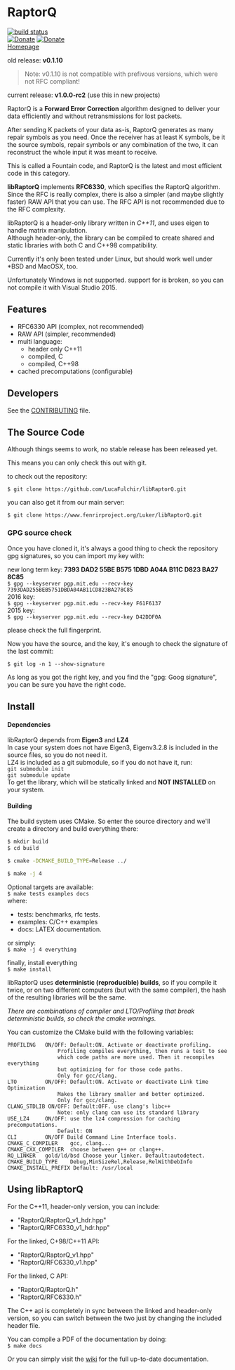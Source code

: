 # RaptorQ #


[![build status](https://www.fenrirproject.org/Luker/libRaptorQ/badges/master/build.svg)](https://www.fenrirproject.org/Luker/libRaptorQ/commits/master)  
[![Donate](https://img.shields.io/badge/Donate-PayPal-blue.svg)](https://www.paypal.com/cgi-bin/webscr?cmd=_s-xclick&hosted_button_id=79L8P7TXWFQK4)
[![Donate](https://img.shields.io/badge/Donate-Patreon-orange.svg)](https://patreon.com/Luker)  
[Homepage](https://www.fenrirproject.org/Luker/libRaptorQ/wikis/home)


old release: **v0.1.10**  
> Note: v0.1.10 is not compatible with prefivous versions, which were not RFC compliant!

current release: **v1.0.0-rc2**  (use this in new projects)

RaptorQ is a **Forward Error Correction** algorithm designed to deliver your data
efficiently and without retransmissions for lost packets.

After sending K packets of your data as-is, RaptorQ generates as many repair
symbols as you need. Once the receiver has at least K symbols, be it the source
symbols, repair symbols or any combination of the two, it can reconstruct the
whole input it was meant to receive.

This is called a Fountain code, and RaptorQ is the latest and most efficient
code in this category.


**libRaptorQ** implements **RFC6330**, which specifies the RaptorQ algorithm.  
Since the RFC is really complex, there is also a simpler (and maybe slightly faster)
RAW API that you can use.  The RFC API is not recommended due to the RFC complexity.

libRaptorQ is a header-only library written in *C++11*, and uses eigen to handle matrix
manipulation.  
Although header-only, the library can be compiled to create shared and static libraries
with both C and C++98 compatibility.


Currently it's only been tested under Linux, but should work well under
*BSD and MacOSX, too.

Unfortunately Windows is not supported. support for <future> is broken,
so you can not compile it with Visual Studio 2015.

## Features

- RFC6330 API (complex, not recommended)
- RAW API (simpler, recommended)
- multi language:
  - header only C++11
  - compiled, C
  - compiled, C++98
- cached precomputations (configurable)


## Developers ##

See the [CONTRIBUTING](CONTRIBUTING.md) file.

## The Source Code ##

Although things seems to work, no stable release has been released yet.

This means you can only check this out with git.

to check out the repository:

``$ git clone https://github.com/LucaFulchir/libRaptorQ.git``

you can also get it from our main server:

``$ git clone https://www.fenrirproject.org/Luker/libRaptorQ.git``


### GPG source check ###

Once you have cloned it, it's always a good thing to check the repository gpg
signatures, so you can import my key with:

new long term key: **7393 DAD2 55BE B575 1DBD A04A B11C D823 BA27 8C85**  
``$ gpg --keyserver pgp.mit.edu --recv-key 7393DAD255BEB5751DBDA04AB11CD823BA278C85``  
2016 key:  
``$ gpg --keyserver pgp.mit.edu --recv-key F61F6137``  
2015 key:  
``$ gpg --keyserver pgp.mit.edu --recv-key D42DDF0A``  

please check the full fingerprint.

Now you have the source, and the key, it's enough to check the signature of the
last commit:

``$ git log -n 1 --show-signature``

As long as you got the right key, and you find the "gpg: Goog signature",
you can be sure you have the right code.


## Install ##

#### Dependencies ####

libRaptorQ depends from **Eigen3** and **LZ4**  
In case your system does not have Eigen3, Eigenv3.2.8 is included
in the source files, so you do not need it.  
LZ4 is included as a git submodule, so if you do not have it, run:  
```git submodule init```  
```git submodule update```  
To get the library, which will be statically linked and **NOT INSTALLED**
on your system.

#### Building ####

The build system uses CMake. So enter the source directory and we'll create a
directory and build everything there:

```bash
$ mkdir build
$ cd build

$ cmake -DCMAKE_BUILD_TYPE=Release ../

$ make -j 4
```

Optional targets are available:  
``$ make tests examples docs``  
where:  
* tests: benchmarks, rfc tests.
* examples: C/C++ examples
* docs: LATEX documentation.

or simply:  
``$ make -j 4 everything``

finally, install everything  
``$ make install``

libRaptorQ uses **deterministic (reproducible) builds**,
so if you compile it twice, or on two different computers
(but with the same compiler), the hash of the resulting
libraries will be the same.

_There are combinations of compiler and LTO/Profiling that
break deterministic builds, so check the cmake warnings._

You can customize the CMake build with the following variables:

```
PROFILING   ON/OFF: Default:ON. Activate or deactivate profiling.
                Profiling compiles everything, then runs a test to see
                which code paths are more used. Then it recompiles everything
                but optimizing for for those code paths.
                Only for gcc/clang.
LTO         ON/OFF: Default:ON. Activate or deactivate Link time Optimization
                Makes the library smaller and better optimized.
                Only for gcc/clang.
CLANG_STDLIB ON/OFF: Default:OFF. use clang's libc++
                Note: only clang can use its standard library
USE_LZ4     ON/OFF: use the lz4 compression for caching precomputations.
                Default: ON
CLI         ON/OFF Build Command Line Interface tools.
CMAKE_C_COMPILER    gcc, clang...
CMAKE_CXX_COMPILER  choose between g++ or clang++.
RQ_LINKER   gold/ld/bsd Choose your linker. Default:autodetect.
CMAKE_BUILD_TYPE    Debug,MinSizeRel,Release,RelWithDebInfo
CMAKE_INSTALL_PREFIX Default: /usr/local
```

## Using libRaptorQ ##

For the C++11, header-only version, you can include:
 - "RaptorQ/RaptorQ_v1_hdr.hpp"
 - "RaptorQ/RFC6330_v1_hdr.hpp"

For the linked, C+98/C++11 API:
 - "RaptorQ/RaptorQ_v1.hpp"
 - "RaptorQ/RFC6330_v1.hpp"

For the linked, C API:
 - "RaptorQ/RaptorQ.h"
 - "RaptorQ/RFC6330.h"


The C++ api is completely in sync between the linked and header-only version,
so you can switch between the two just by changing the included header file.

You can compile a PDF of the documentation by doing:  
``$ make docs``

Or you can simply visit the [wiki](https://www.fenrirproject.org/Luker/libRaptorQ/wikis/libRaptorQ.pdf)
for the full up-to-date documentation.



